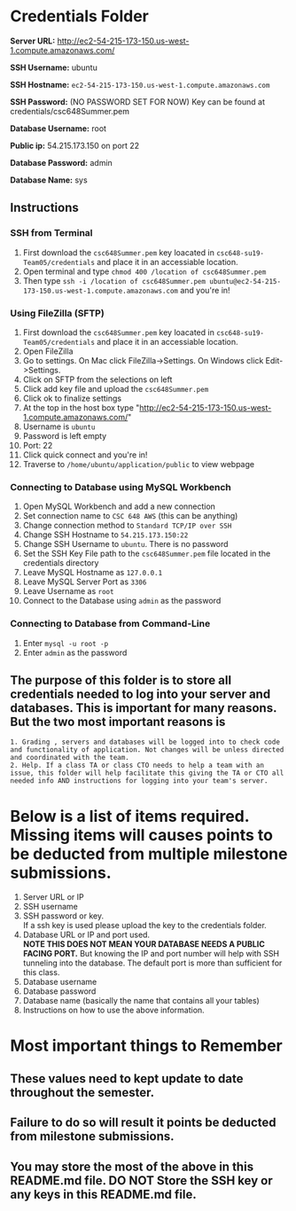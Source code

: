 # Credentials Folder

**Server URL:** http://ec2-54-215-173-150.us-west-1.compute.amazonaws.com/

**SSH Username:** ubuntu

**SSH Hostname:** `ec2-54-215-173-150.us-west-1.compute.amazonaws.com`

**SSH Password:** (NO PASSWORD SET FOR NOW) Key can be found at credentials/csc648Summer.pem

**Database Username:** root

**Public ip:** 54.215.173.150 on port 22

**Database Password:** admin

**Database Name:** sys

## Instructions
### SSH from Terminal
1. First download the `csc648Summer.pem` key loacated in `csc648-su19-Team05/credentials` and place it in an accessiable location.
2. Open terminal and type `chmod 400 /location of csc648Summer.pem`
3. Then type `ssh -i /location of csc648Summer.pem ubuntu@ec2-54-215-173-150.us-west-1.compute.amazonaws.com` and you're in!

### Using FileZilla (SFTP)
1. First download the `csc648Summer.pem` key loacated in `csc648-su19-Team05/credentials` and place it in an accessiable location. 
2. Open FileZilla
3. Go to settings. On Mac click FileZilla->Settings. On Windows click Edit->Settings.
4. Click on SFTP from the selections on left
5. Click add key file and upload the `csc648Summer.pem`
6. Click ok to finalize settings
7. At the top in the host box type "http://ec2-54-215-173-150.us-west-1.compute.amazonaws.com/"
8. Username is `ubuntu`
9. Password is left empty 
10. Port: 22
11. Click quick connect and you're in!
12. Traverse to `/home/ubuntu/application/public` to view webpage

### Connecting to Database using MySQL Workbench
1. Open MySQL Workbench and add a new connection
2. Set connection name to `CSC 648 AWS` (this can be anything)
3. Change connection method to `Standard TCP/IP over SSH`
4. Change SSH Hostname to `54.215.173.150:22`
5. Change SSH Username to `ubuntu`. There is no password
6. Set the SSH Key File path to the `csc648Summer.pem` file located in the credentials directory
7. Leave MySQL Hostname as `127.0.0.1`
8. Leave MySQL Server Port as `3306`
9. Leave Username as `root`
10. Connect to the Database using `admin` as the password

### Connecting to Database from Command-Line
1. Enter `mysql -u root -p`
2. Enter `admin` as the password

## The purpose of this folder is to store all credentials needed to log into your server and databases. This is important for many reasons. But the two most important reasons is
    1. Grading , servers and databases will be logged into to check code and functionality of application. Not changes will be unless directed and coordinated with the team.
    2. Help. If a class TA or class CTO needs to help a team with an issue, this folder will help facilitate this giving the TA or CTO all needed info AND instructions for logging into your team's server. 


# Below is a list of items required. Missing items will causes points to be deducted from multiple milestone submissions.

1. Server URL or IP
2. SSH username
3. SSH password or key.
    <br> If a ssh key is used please upload the key to the credentials folder.
4. Database URL or IP and port used.
    <br><strong> NOTE THIS DOES NOT MEAN YOUR DATABASE NEEDS A PUBLIC FACING PORT.</strong> But knowing the IP and port number will help with SSH tunneling into the database. The default port is more than sufficient for this class.
5. Database username
6. Database password
7. Database name (basically the name that contains all your tables)
8. Instructions on how to use the above information.

# Most important things to Remember
## These values need to kept update to date throughout the semester. <br>
## <strong>Failure to do so will result it points be deducted from milestone submissions.</strong><br>
## You may store the most of the above in this README.md file. DO NOT Store the SSH key or any keys in this README.md file.
